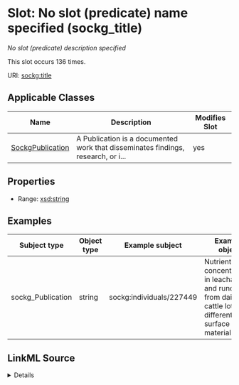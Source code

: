 

# Slot: No slot (predicate) name specified (sockg_title)


_No slot (predicate) description specified_






This slot occurs 136 times.


URI: [sockg:title](https://idir.uta.edu/sockg-ontology/docs/title)



<!-- no inheritance hierarchy -->





## Applicable Classes

| Name | Description | Modifies Slot |
| --- | --- | --- |
| [SockgPublication](../classes/SockgPublication.md) | A Publication is a documented work that disseminates findings, research, or i... |  yes  |







## Properties

* Range: [xsd:string](http://www.w3.org/2001/XMLSchema#string)






## Examples

| Subject type | Object type | Example subject | Example object | Occurrences |
| --- | --- | --- | --- | --- |
| sockg_Publication | string | sockg:individuals/227449 | Nutrient concentrations in leachate and runoff from dairy cattle lots with different surface materials | 136 |




## LinkML Source

<details>

```yaml
name: sockg_title
annotations:
  count:
    tag: count
    value: 136
description: No slot (predicate) description specified
title: No slot (predicate) name specified
examples:
- object:
    example_object: Nutrient concentrations in leachate and runoff from dairy cattle
      lots with different surface materials
    example_object_type: string
    example_predicate: sockg:title
    example_subject: sockg:individuals/227449
    example_subject_type: sockg_Publication
from_schema: soc-kg
rank: 1000
domain: sockg_Publication
slot_uri: sockg:title
alias: sockg_title
domain_of:
- sockg_Publication
range: string

```
</details>